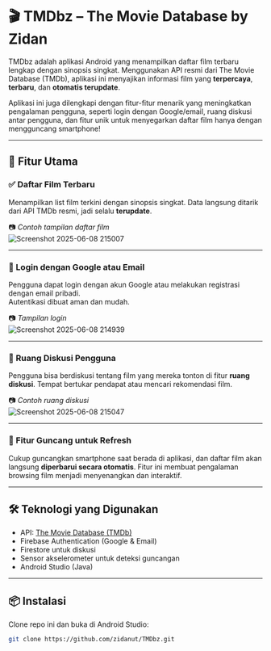 # 🎬 TMDbz – The Movie Database by Zidan

TMDbz adalah aplikasi Android yang menampilkan daftar film terbaru lengkap dengan sinopsis singkat. Menggunakan API resmi dari The Movie Database (TMDb), aplikasi ini menyajikan informasi film yang **terpercaya**, **terbaru**, dan **otomatis terupdate**.  

Aplikasi ini juga dilengkapi dengan fitur-fitur menarik yang meningkatkan pengalaman pengguna, seperti login dengan Google/email, ruang diskusi antar pengguna, dan fitur unik untuk menyegarkan daftar film hanya dengan mengguncang smartphone!

---

## 📱 Fitur Utama

### ✅ Daftar Film Terbaru
Menampilkan list film terkini dengan sinopsis singkat. Data langsung ditarik dari API TMDb resmi, jadi selalu **terupdate**.

📷 _Contoh tampilan daftar film_  
![Screenshot 2025-06-08 215007](https://github.com/user-attachments/assets/af6935da-22ed-4a2d-86b4-4489407b210e)


---

### 🔐 Login dengan Google atau Email
Pengguna dapat login dengan akun Google atau melakukan registrasi dengan email pribadi.  
Autentikasi dibuat aman dan mudah.

📷 _Tampilan login_  
![Screenshot 2025-06-08 214939](https://github.com/user-attachments/assets/64196253-fec6-4192-a252-f0f92fda936a)


---

### 💬 Ruang Diskusi Pengguna
Pengguna bisa berdiskusi tentang film yang mereka tonton di fitur **ruang diskusi**. Tempat bertukar pendapat atau mencari rekomendasi film.

📷 _Contoh ruang diskusi_  
![Screenshot 2025-06-08 215047](https://github.com/user-attachments/assets/76c6c077-2c71-4a54-afc4-36598b567c2a)


---

### 📳 Fitur Guncang untuk Refresh
Cukup guncangkan smartphone saat berada di aplikasi, dan daftar film akan langsung **diperbarui secara otomatis**. Fitur ini membuat pengalaman browsing film menjadi menyenangkan dan interaktif.


---

## 🛠 Teknologi yang Digunakan
- API: [The Movie Database (TMDb)](https://www.themoviedb.org/)
- Firebase Authentication (Google & Email)
- Firestore untuk diskusi
- Sensor akselerometer untuk deteksi guncangan
- Android Studio (Java)

---

## 📦 Instalasi
Clone repo ini dan buka di Android Studio:

```bash
git clone https://github.com/zidanut/TMDbz.git
